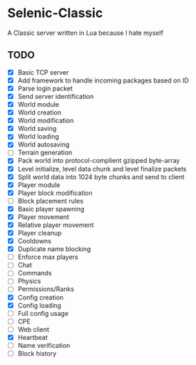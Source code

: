 # Selenic-Classic
A Classic server written in Lua because I hate myself

## TODO
- [x] Basic TCP server
- [x] Add framework to handle incoming packages based on ID
- [x] Parse login packet
- [x] Send server identification
- [x] World module
- [x] World creation
- [x] World modification
- [x] World saving
- [x] World loading
- [x] World autosaving
- [ ] Terrain generation
- [x] Pack world into protocol-complient gzipped byte-array
- [x] Level initialize, level data chunk and level finalize packets
- [x] Split world data into 1024 byte chunks and send to client
- [x] Player module
- [x] Player block modification
- [ ] Block placement rules
- [x] Basic player spawning
- [x] Player movement
- [x] Relative player movement
- [x] Player cleanup
- [x] Cooldowns
- [x] Duplicate name blocking
- [ ] Enforce max players
- [ ] Chat
- [ ] Commands
- [ ] Physics
- [ ] Permissions/Ranks
- [x] Config creation
- [x] Config loading
- [ ] Full config usage
- [ ] CPE
- [ ] Web client
- [x] Heartbeat
- [ ] Name verification
- [ ] Block history
